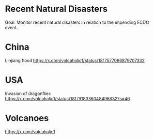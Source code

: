 # Recent Natural Disasters

Goal: Monitor recent natural disasters in relation to the impending ECDO event.

# China

Linjiang flood
https://x.com/volcaholic1/status/1817577086879707332

# USA

Invasion of dragonflies
https://x.com/volcaholic1/status/1817918336048496832?s=46

# Volcanoes

https://x.com/volcaholic1